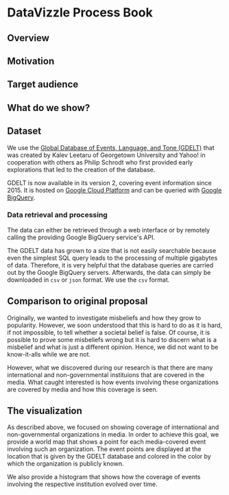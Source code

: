 # DataVizzle Process Book

## Overview

## Motivation

## Target audience

## What do we show?

## Dataset

We use the [Global Database of Events, Language, and Tone (GDELT)]() that was created by Kalev Leetaru of Georgetown University and Yahoo! in cooperation with others as Philip Schrodt who first provided early explorations that led to the creation of the database.

GDELT is now available in its version 2, covering event information since 2015. It is hosted on [Google Cloud Platform]() and can be queried with [Google BigQuery]().

### Data retrieval and processing

The data can either be retrieved through a web interface or by remotely calling the providing Google BigQuery service's API.

The GDELT data has grown to a size that is not easily searchable because even the simplest SQL query leads to the processing of multiple gigabytes of data. Therefore, it is very helpful that the database queries are carried out by the Google BigQuery servers. Afterwards, the data can simply be downloaded in `csv` or `json` format. We use the `csv` format.

## Comparison to original proposal

Originally, we wanted to investigate misbeliefs and how they grow to popularity. However, we soon understood that this is hard to do as it is hard, if not impossible, to tell whether a societal belief is false. Of course, it is possible to prove some misbeliefs wrong but it is hard to discern what is a misbelief and what is just a different opinion. Hence, we did not want to be know-it-alls while we are not.

However, what we discovered during our research is that there are many international and non-governmental instituions that are covered in the media. What caught interested is how events involving these organizations are covered by media and how this coverage is seen.

## The visualization

As described above, we focused on showing coverage of international and non-governmental organizations in media. In order to achieve this goal, we provide a world map that shows a point for each media-covered event involving such an organization. The event points are displayed at the location that is given by the GDELT database and colored in the color by which the organization is publicly known.

We also provide a histogram that shows how the coverage of events involving the respective institution evolved over time.
